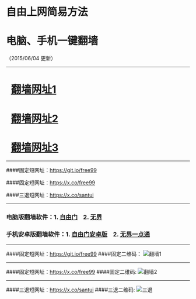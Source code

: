 # 自由上网简易方法
# 电脑、手机一键翻墙
（2015/06/04 更新）

***

#  &nbsp;&nbsp;<a href="https://dwvob1mylz161.cloudfront.net/freetz.php" target="_blank">翻墙网址1</a>

#  &nbsp;&nbsp;<a href="https://d2wsc19gffngcm.cloudfront.net/freetz.php?id=1" target="_blank">翻墙网址2</a>

#  &nbsp;&nbsp;<a href="https://d2wsc19gffngcm.cloudfront.net/freetz.php?id=2" target="_blank">翻墙网址3</a>

***

####固定短网址：https://git.io/free99

####固定短网址：https://x.co/free99

####三退短网址：https://x.co/santui

***

### 电脑版翻墙软件：1. <a href="https://dwvob1mylz161.cloudfront.net/fga01.php?fid=fg754p.zip" target="_blank">自由门</a>&nbsp;&nbsp;&nbsp;&nbsp;2. <a href="https://dwvob1mylz161.cloudfront.net/fga01.php?fid=u1405.zip" target="_blank">无界</a>

### 手机安卓版翻墙软件：1. <a href="https://dwvob1mylz161.cloudfront.net/fga01.php?fid=fgma32.apk" target="_blank">自由门安卓版</a>&nbsp;&nbsp;&nbsp;&nbsp;2. <a href="https://dwvob1mylz161.cloudfront.net/fga01.php?fid=um3.1.apk" target="_blank">无界一点通</a>

***

####固定短网址：https://git.io/free99
####固定二维码：
![翻墙1](https://dwvob1mylz161.cloudfront.net/pic/yjfq0.png)

***

####固定短网址：https://x.co/free99
####固定二维码:
![翻墙2](https://dwvob1mylz161.cloudfront.net/pic/yjfq1.png)

***

####三退短网址：https://x.co/santui
####三退二维码:
![三退](https://dwvob1mylz161.cloudfront.net/pic/tui1.png)
